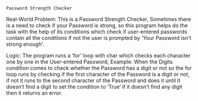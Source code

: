                                                                                               Password Strength Checker

Real-World Problem:
This is a Password Strength Checker, 
Sometimes there is a need to check if your Password is strong, so this program helps do the task with the help of its conditions which check if user-entered passwords contain all the conditions if not the user is prompted by 'Your Password isn't strong enough'.

Logic:
The program runs a ‘for’ loop with char which checks each character one by one in the User-entered Password, Example: When the Digits condition comes to check whether the Password has a digit or not so the for loop runs by checking if the first character of the Password is a digit or not, if not it runs to the second character of the Password and does it until it doesn’t find a digit to set the condition to ‘True’ if it doesn’t find any digit then it returns an error.
